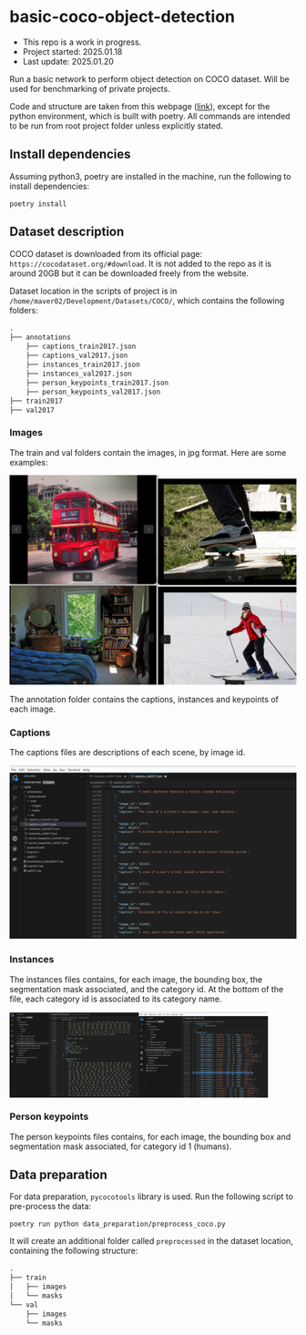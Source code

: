 # basic-coco-object-detection

- This repo is a work in progress.
- Project started: 2025.01.18
- Last update: 2025.01.20

Run a basic network to perform object detection on COCO dataset. Will be used for benchmarking of private projects.

Code and structure are taken from this webpage ([link](https://armanasq.github.io/computer-vision/image-segementation-coco/)), except for the python environment, which is built with poetry. All commands are intended to be run from root project folder unless explicitly stated.

## Install dependencies

Assuming python3, poetry are installed in the machine, run the following to install dependencies:

```
poetry install
```

## Dataset description

COCO dataset is downloaded from its official page: `https://cocodataset.org/#download`. It is not added to the repo as it is around 20GB but it can be downloaded freely from the website.

Dataset location in the scripts of project is in `/home/maver02/Development/Datasets/COCO/`, which contains the following folders:

```
.
├── annotations
    ├── captions_train2017.json
    ├── captions_val2017.json
    ├── instances_train2017.json
    ├── instances_val2017.json
    ├── person_keypoints_train2017.json
    ├── person_keypoints_val2017.json
├── train2017
├── val2017
```

### Images

The train and val folders contain the images, in jpg format. Here are some examples:

![image](./docs/imgs/example_val_images.jpg "4 image examples for val folder")

The annotation folder contains the captions, instances and keypoints of each image.

### Captions

The captions files are descriptions of each scene, by image id.

![image](./docs/imgs/captions_val2017.jpg)

### Instances

The instances files contains, for each image, the bounding box, the segmentation mask associated, and the category id. At the bottom of the file, each category id is associated to its category name.

<div style="display: flex; align-items: center;">
    <img src="./docs/imgs/instances_val2017_segmentations.jpg" alt="Segmentations" style="width: 45%;">
    <img src="./docs/imgs/instances_val2017_categories.jpg" alt="Categories" style="margin-right: 10px; width: 45%;">
</div>

### Person keypoints

The person keypoints files contains, for each image, the bounding box and segmentation mask associated, for category id 1 (humans).

## Data preparation

For data preparation, `pycocotools` library is used. Run the following script to pre-process the data:

```
poetry run python data_preparation/preprocess_coco.py
```

It will create an additional folder called `preprocessed` in the dataset location, containing the following structure:

```
.
├── train
│   ├── images
│   └── masks
└── val
    ├── images
    └── masks
```
